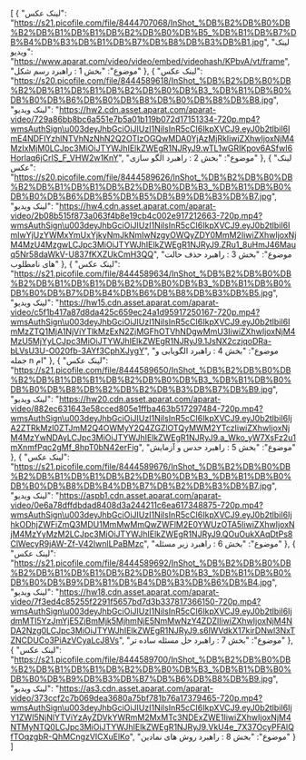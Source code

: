 [
  {
    "لینک عکس": "https://s21.picofile.com/file/8444707068/InShot_%DB%B2%DB%B0%DB%B2%DB%B1%DB%B1%DB%B2%DB%B0%DB%B5_%DB%B1%DB%B7%DB%B4%DB%B3%DB%B1%DB%B7%DB%B8%DB%B3%DB%B1.jpg",
    "لینک ویدیو": "https://www.aparat.com/video/video/embed/videohash/KPbvA/vt/frame",
    "موضوع": "بخش 1 : راهبرد رسم شکل"
  },
  {
    "لینک عکس": "https://s20.picofile.com/file/8444589618/InShot_%DB%B2%DB%B0%DB%B2%DB%B1%DB%B1%DB%B2%DB%B0%DB%B3_%DB%B1%DB%B0%DB%B0%DB%B6%DB%B0%DB%B8%DB%B0%DB%B8%DB%B8.jpg",
    "لینک ویدیو": "https://hw2.cdn.asset.aparat.com/aparat-video/729a86bb8bc6a551e7b5a01b119b072d17151334-720p.mp4?wmsAuthSign\u003deyJhbGciOiJIUzI1NiIsInR5cCI6IkpXVCJ9.eyJ0b2tlbiI6ImE4NDFlYzhlNTVhNzNhN2Q2OTIzOGQwMDA0YjAzMjRkIiwiZXhwIjoxNjM4MzIxMjM0LCJpc3MiOiJTYWJhIElkZWEgR1NJRyJ9.wTL1wGRIKpov6ASfwI6Horlaq6jCrIS_F_VHW2w1KnY",
    "موضوع": "بخش 2 : راهبرد الگو سازی"
  },
  {
    "لینک عکس": "https://s20.picofile.com/file/8444589626/InShot_%DB%B2%DB%B0%DB%B2%DB%B1%DB%B1%DB%B2%DB%B0%DB%B3_%DB%B1%DB%B0%DB%B0%DB%B6%DB%B5%DB%B5%DB%B9%DB%B3%DB%B7.jpg",
    "لینک ویدیو": "https://hw4.cdn.asset.aparat.com/aparat-video/2b08b515f873a063f4b8e19cb4c002e917212663-720p.mp4?wmsAuthSign\u003deyJhbGciOiJIUzI1NiIsInR5cCI6IkpXVCJ9.eyJ0b2tlbiI6ImIwYjUzYWMxYmUxYjkyNmJkNmIwNzgyOWQyZDY0MmM2IiwiZXhwIjoxNjM4MzU4MzgwLCJpc3MiOiJTYWJhIElkZWEgR1NJRyJ9.ZRu1_8uHmJ46Mauq5Nr58daWkV-U837fKXZUkCmH3QQ",
    "موضوع": "بخش 3 : راهبرد حذف حالت های نامطلوب"
  },
  {
    "لینک عکس": "https://s21.picofile.com/file/8444589634/InShot_%DB%B2%DB%B0%DB%B2%DB%B1%DB%B1%DB%B2%DB%B0%DB%B3_%DB%B1%DB%B0%DB%B0%DB%B7%DB%B4%DB%B6%DB%B8%DB%B3%DB%B5.jpg",
    "لینک ویدیو": "https://hw15.cdn.asset.aparat.com/aparat-video/c5f1b417a87d8da425c659ec24a1d95917250167-720p.mp4?wmsAuthSign\u003deyJhbGciOiJIUzI1NiIsInR5cCI6IkpXVCJ9.eyJ0b2tlbiI6ImMzZTQ1MjA1NjViYTlkMzExN2ZjMGFhOTVhNDgwMmU3IiwiZXhwIjoxNjM4MzU5MjYyLCJpc3MiOiJTYWJhIElkZWEgR1NJRyJ9.1JsNX2czjqoDRa-bLVsU3U-O020fb-3AYf3CphXJygY",
    "موضوع": "بخش 4 : راهبرد الگویابی و جمله n ام"
  },
  {
    "لینک عکس": "https://s21.picofile.com/file/8444589650/InShot_%DB%B2%DB%B0%DB%B2%DB%B1%DB%B1%DB%B2%DB%B0%DB%B3_%DB%B1%DB%B0%DB%B0%DB%B8%DB%B2%DB%B2%DB%B3%DB%B7%DB%B9.jpg",
    "لینک ویدیو": "https://hw20.cdn.asset.aparat.com/aparat-video/882ec631643e58cced805e1ffba463b517297484-720p.mp4?wmsAuthSign\u003deyJhbGciOiJIUzI1NiIsInR5cCI6IkpXVCJ9.eyJ0b2tlbiI6IjA2ZTRkMzI0ZTJmM2Q4OWMyY2Q4ZGZlOTQyMWM2YTczIiwiZXhwIjoxNjM4MzYwNDAyLCJpc3MiOiJTYWJhIElkZWEgR1NJRyJ9.a_Wko_yW7XsFz2u1mXnmfPqc2gMf_8hpT0bN42erFig",
    "موضوع": "بخش 5 : راهبرد حدس و آزمایش"
  },
  {
    "لینک عکس": "https://s21.picofile.com/file/8444589676/InShot_%DB%B2%DB%B0%DB%B2%DB%B1%DB%B1%DB%B2%DB%B0%DB%B3_%DB%B1%DB%B0%DB%B0%DB%B8%DB%B4%DB%B7%DB%B2%DB%B3%DB%B7.jpg",
    "لینک ویدیو": "https://aspb1.cdn.asset.aparat.com/aparat-video/0e6a78dffdbdad8408d3a244211c6ea617348875-720p.mp4?wmsAuthSign\u003deyJhbGciOiJIUzI1NiIsInR5cCI6IkpXVCJ9.eyJ0b2tlbiI6IjhkODhjZWFiZmQ3MDU1MmMwMmQwZWFlM2E0YWUzOTA5IiwiZXhwIjoxNjM4MzYyMzM2LCJpc3MiOiJTYWJhIElkZWEgR1NJRyJ9.QOuOukXAqDtPs8ClWecyR9jAW-Zf-V42IwnlLPaBMzc",
    "موضوع": "بخش 6 : راهبرد زیر مسئله"
  },
  {
    "لینک عکس": "https://s21.picofile.com/file/8444589692/InShot_%DB%B2%DB%B0%DB%B2%DB%B1%DB%B1%DB%B2%DB%B0%DB%B3_%DB%B1%DB%B0%DB%B0%DB%B9%DB%B1%DB%B4%DB%B3%DB%B6%DB%B4.jpg",
    "لینک ویدیو": "https://hw18.cdn.asset.aparat.com/aparat-video/7f3ed4c85255f2291f5657bd7d3b337817366150-720p.mp4?wmsAuthSign\u003deyJhbGciOiJIUzI1NiIsInR5cCI6IkpXVCJ9.eyJ0b2tlbiI6IjdmMTI5YzJmYjE5ZjBmMjk5MjhmNjE5NmMwNzY4ZDZlIiwiZXhwIjoxNjM4NDA2Nzg0LCJpc3MiOiJTYWJhIElkZWEgR1NJRyJ9.s6lWVdkX17kirDNwl3NxTZNCDUCo3PiAzVCyaLcJ8Vs",
    "موضوع": "بخش 7 : راهبرد حل مسئله ساده تر"
  },
  {
    "لینک عکس": "https://s21.picofile.com/file/8444589700/InShot_%DB%B2%DB%B0%DB%B2%DB%B1%DB%B1%DB%B2%DB%B0%DB%B3_%DB%B1%DB%B0%DB%B0%DB%B9%DB%B3%DB%B7%DB%B6%DB%B8%DB%B9.jpg",
    "لینک ویدیو": "https://as3.cdn.asset.aparat.com/aparat-video/373ccf2c7b069dea3680a75bf781b76a17379465-720p.mp4?wmsAuthSign\u003deyJhbGciOiJIUzI1NiIsInR5cCI6IkpXVCJ9.eyJ0b2tlbiI6IjY1ZWI5NjNlYTViYzAyZDVkYWRmM2MxMTc3NDExZWE1IiwiZXhwIjoxNjM4NTMyNTQ0LCJpc3MiOiJTYWJhIElkZWEgR1NJRyJ9.VkU4e_7X37OcyPFAlQfTOqzgbR-QhMCngzVICXuElKo",
    "موضوع": "بخش 8 : راهبرد روش های نمادین"
  }
]
